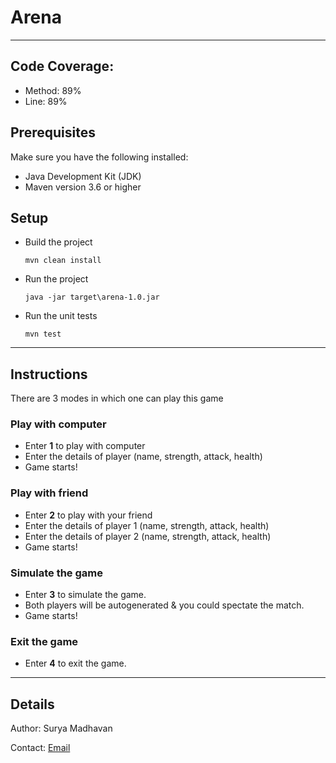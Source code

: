 # Arena 

---
## Code Coverage: 
- Method: 89%
- Line: 89%

## Prerequisites

Make sure you have the following installed:
- Java Development Kit (JDK)
- Maven version 3.6 or higher

## Setup
- Build the project
    ```shell
    mvn clean install
    ```
- Run the project
    ```shell
    java -jar target\arena-1.0.jar
    ```

- Run the unit tests
    ```shell
    mvn test
    ```
---

## Instructions
There are 3 modes in which one can play this game
### Play with computer
- Enter <b>1</b> to play with computer
- Enter the details of player (name, strength, attack, health)
- Game starts!

### Play with friend
- Enter <b>2</b> to play with your friend
- Enter the details of player 1 (name, strength, attack, health)
- Enter the details of player 2 (name, strength, attack, health)
- Game starts!

### Simulate the game
- Enter <b>3</b> to simulate the game. 
- Both players will be autogenerated & you could spectate the match.
- Game starts!

### Exit the game
- Enter <b>4</b> to exit the game.

---
## Details
Author: Surya Madhavan

Contact: <a href="mailto:surya.madhaone@gmail.com">Email</a>